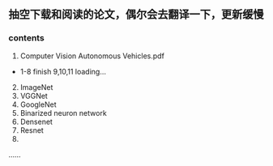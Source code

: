 ## 抽空下载和阅读的论文，偶尔会去翻译一下，更新缓慢

### contents

1. Computer Vision Autonomous Vehicles.pdf
- 1-8 finish 9,10,11 loading…

2. ImageNet
3. VGGNet
4. GoogleNet
5. Binarized neuron network
6. Densenet
7. Resnet
8. 

……
